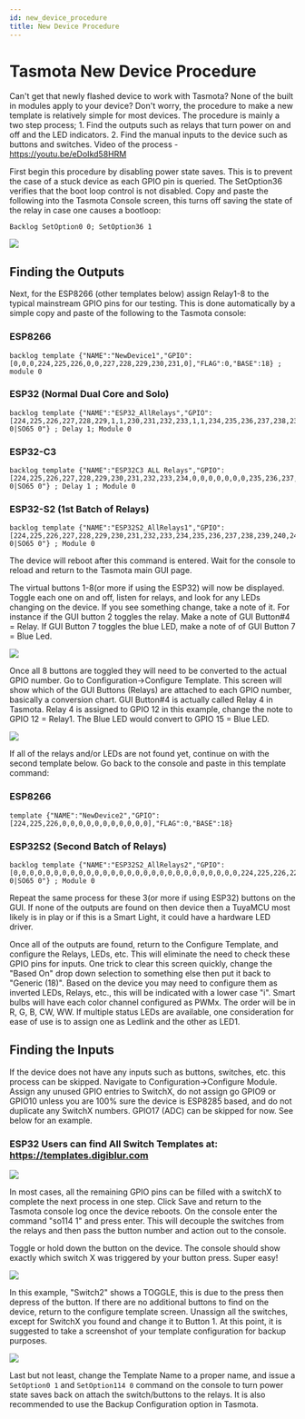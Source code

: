 ```yaml
---
id: new_device_procedure
title: New Device Procedure 
---
```


# Tasmota New Device Procedure

Can't get that newly flashed device to work with Tasmota? None of the built in modules apply to your device?  Don't worry, the procedure to make a new template is relatively simple for most devices.  The procedure is mainly a two step process; 1. Find the outputs such as relays that turn power on and off and the LED indicators.  2. Find the manual inputs to the device such as buttons and switches.  Video of the process - https://youtu.be/eDoIkd58HRM

First begin this procedure by disabling power state saves. This is to prevent the case of a stuck device as each GPIO pin is queried.  The SetOption36 verifies that the boot loop control is not disabled.  Copy and paste the following into the Tasmota Console screen, this turns off saving the state of the relay in case one causes a bootloop:
```
Backlog SetOption0 0; SetOption36 1
```
![](img/newd_backlog1_off.PNG)

## Finding the Outputs

Next, for the ESP8266 (other templates below) assign Relay1-8 to the typical mainstream GPIO pins for our testing.  This is done automatically by a simple copy and paste of the following to the Tasmota console:

### ESP8266
```
backlog template {"NAME":"NewDevice1","GPIO":[0,0,0,224,225,226,0,0,227,228,229,230,231,0],"FLAG":0,"BASE":18} ; module 0
```
### ESP32 (Normal Dual Core and Solo)
```
backlog template {"NAME":"ESP32_AllRelays","GPIO":[224,225,226,227,228,229,1,1,230,231,232,233,1,1,234,235,236,237,238,239,240,241,242,243,0,0,0,0,244,245,246,247,248,249,250,251],"FLAG":0,"BASE":1,"CMND":"SO0 0|SO65 0"} ; Delay 1; Module 0
```
### ESP32-C3
```
backlog template {"NAME":"ESP32C3 ALL Relays","GPIO":[224,225,226,227,228,229,230,231,232,233,234,0,0,0,0,0,0,0,235,236,237,238],"FLAG":0,"BASE":1,"CMND":"SO0 0|SO65 0"} ; Delay 1 ; Module 0
```
### ESP32-S2 (1st Batch of Relays)
```
backlog template {"NAME":"ESP32S2_AllRelays1","GPIO":[224,225,226,227,228,229,230,231,232,233,234,235,236,237,238,239,240,241,242,243,244,245,246,247,248,249,250,251,1,1,1,1,1,1,1,1],"FLAG":0,"BASE":1,"CMND":"SO0 0|SO65 0"} ; Module 0
```

The device will reboot after this command is entered.  Wait for the console to reload and return to the Tasmota main GUI page.

The virtual buttons 1-8(or more if using the ESP32) will now be displayed.  Toggle each one on and off, listen for relays, and look for any LEDs changing on the device.  If you see something change, take a note of it.  For instance if the GUI button 2 toggles the relay.  Make a note of GUI Button#4 = Relay.  If GUI Button 7 toggles the blue LED, make a note of of GUI Button 7 = Blue Led.  

![](img/newd_8buttons.PNG)

Once all 8 buttons are toggled they will need to be converted to the actual GPIO number.  Go to Configuration->Configure Template.  This screen will show which of the GUI Buttons (Relays) are attached to each GPIO number, basically a conversion chart.  GUI Button#4 is actually called Relay 4 in Tasmota.  Relay 4 is assigned to GPIO 12 in this example, change the note to GPIO 12 = Relay1.  The Blue LED would convert to GPIO 15 = Blue LED.    

![](img/newd_step1_template.PNG)

If all of the relays and/or LEDs are not found yet, continue on with the second template below. Go back to the console and paste in this template command:
### ESP8266
```
template {"NAME":"NewDevice2","GPIO":[224,225,226,0,0,0,0,0,0,0,0,0,0,0],"FLAG":0,"BASE":18}
```
### ESP32S2 (Second Batch of Relays)
```
backlog template {"NAME":"ESP32S2_AllRelays2","GPIO":[0,0,0,0,0,0,0,0,0,0,0,0,0,0,0,0,0,0,0,0,0,0,0,0,0,0,0,0,224,225,226,227,228,229,230,231],"FLAG":0,"BASE":1,"CMND":"SO0 0|SO65 0"} ; Module 0
```

Repeat the same process for these 3(or more if using ESP32) buttons on the GUI.  If none of the outputs are found on then device then a TuyaMCU most likely is in play or if this is a Smart Light, it could have a hardware LED driver.

Once all of the outputs are found, return to the Configure Template, and configure the Relays, LEDs, etc. This will eliminate the need to check these GPIO pins for inputs.  One trick to clear this screen quickly, change the "Based On" drop down selection to something else then put it back to "Generic (18)".  Based on the device you may need to configure them as inverted LEDs, Relays, etc., this will be indicated with a lower case "i".  Smart bulbs will have each color channel configured as PWMx.  The order will be in R, G, B, CW, WW.  If multiple status LEDs are available, one consideration for ease of use is to assign one as Ledlink and the other as LED1.  

## Finding the Inputs

If the device does not have any inputs such as buttons, switches, etc. this process can be skipped.  Navigate to Configuration->Configure Module.  Assign any unused GPIO entries to SwitchX, do not assign go GPIO9 or GPIO10 unless you are 100% sure the device is ESP8285 based, and do not duplicate any SwitchX numbers.  GPIO17 (ADC) can be skipped for now. See below for an example.

### ESP32 Users can find All Switch Templates at: https://templates.digiblur.com

![](img/newd_switch_assign.PNG)

In most cases, all the remaining GPIO pins can be filled with a switchX to complete the next process in one step.  Click Save and return to the Tasmota console log once the device reboots.  On the console enter the command "so114 1" and press enter.  This will decouple the switches from the relays and then pass the button number and action out to the console.  

Toggle or hold down the button on the device. The console should show exactly which switch X was triggered by your button press.  Super easy!

![](img/newdevice_so114.png)

In this example, "Switch2" shows a TOGGLE, this is due to the press then depress of the button.  If there are no additional buttons to find on the device, return to the configure template screen.  Unassign all the switches, except for SwitchX you found and change it to Button 1. At this point, it is suggested to take a screenshot of your template configuration for backup purposes.

![](img/newd_button_assigned.PNG)

Last but not least, change the Template Name to a proper name, and issue a `SetOption0 1` and `SetOption114 0` command on the console to turn power state saves back on attach the switch/buttons to the relays.  It is also recommended to use the Backup Configuration option in Tasmota.